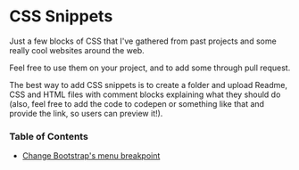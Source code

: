 # CSS Snippets

Just a few blocks of CSS that I've gathered from past projects and some really cool websites around the web.

Feel free to use them on your project, and to add some through pull request.

The best way to add CSS snippets is to create a folder and upload Readme, CSS and HTML files with comment blocks explaining what they should do (also, feel free to add the code to codepen or something like that and provide the link, so users can preview it!).


### Table of Contents 

  - [Change Bootstrap's menu breakpoint](https://github.com/hillarysousa/CSS-snippets/tree/master/Change-Bootstrap-menu-breakpoint)